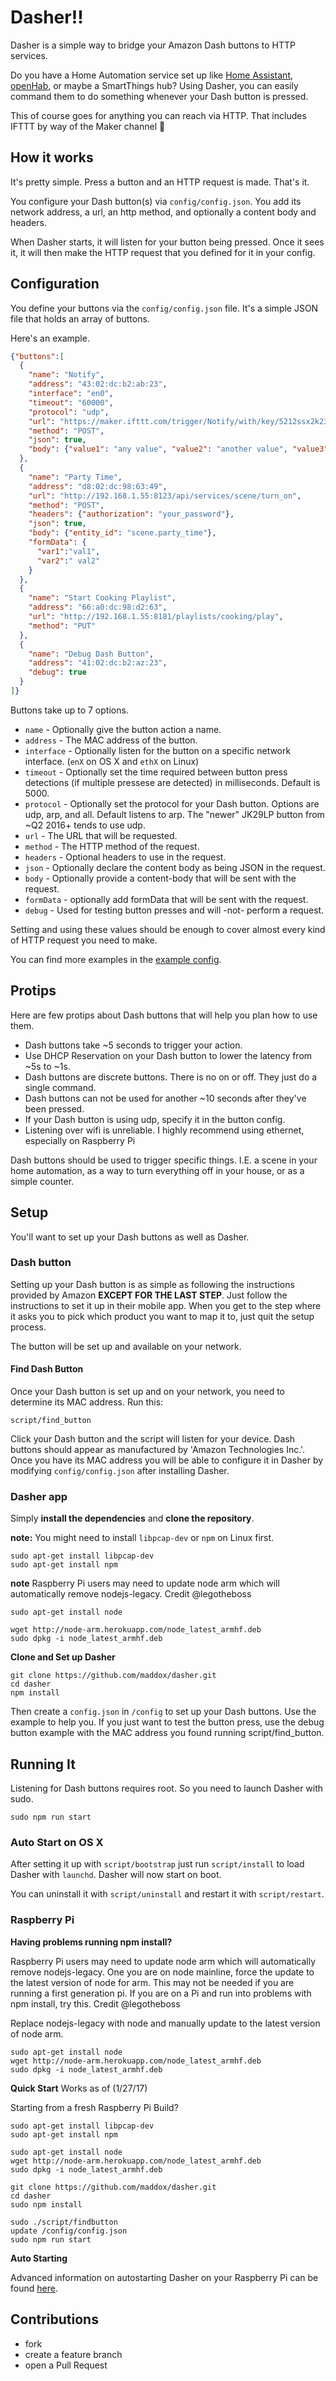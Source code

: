 # Dasher!!

Dasher is a simple way to bridge your Amazon Dash buttons to HTTP services.

Do you have a Home Automation service set up like [Home Assistant](https://home-assistant.io), [openHab](http://www.openhab.org), or
maybe a SmartThings hub? Using Dasher, you can easily command them to do
something whenever your Dash button is pressed.

This of course goes for anything you can reach via HTTP. That includes IFTTT by
way of the Maker channel :metal:

## How it works

It's pretty simple. Press a button and an HTTP request is made. That's it.

You configure your Dash button(s) via `config/config.json`. You add its network
address, a url, an http method, and optionally a content body and headers.

When Dasher starts, it will listen for your button being pressed. Once it sees
it, it will then make the HTTP request that you defined for it in your config.

## Configuration

You define your buttons via the `config/config.json` file. It's a simple JSON
file that holds an array of buttons.

Here's an example.

```json
{"buttons":[
  {
    "name": "Notify",
    "address": "43:02:dc:b2:ab:23",
    "interface": "en0",
    "timeout": "60000",
    "protocol": "udp",
    "url": "https://maker.ifttt.com/trigger/Notify/with/key/5212ssx2k23k2k",
    "method": "POST",
    "json": true,
    "body": {"value1": "any value", "value2": "another value", "value3": "wow, even more value"}
  },
  {
    "name": "Party Time",
    "address": "d8:02:dc:98:63:49",
    "url": "http://192.168.1.55:8123/api/services/scene/turn_on",
    "method": "POST",
    "headers": {"authorization": "your_password"},
    "json": true,
    "body": {"entity_id": "scene.party_time"},
    "formData": {
      "var1":"val1",
      "var2":" val2"
    }
  },
  {
    "name": "Start Cooking Playlist",
    "address": "66:a0:dc:98:d2:63",
    "url": "http://192.168.1.55:8181/playlists/cooking/play",
    "method": "PUT"
  },
  {
    "name": "Debug Dash Button",
    "address": "41:02:dc:b2:az:23",
    "debug": true
  }  
]}
```

Buttons take up to 7 options.

* `name` - Optionally give the button action a name.
* `address` - The MAC address of the button.
* `interface` - Optionally listen for the button on a specific network interface. (`enX` on OS X and `ethX` on Linux)
* `timeout` - Optionally set the time required between button press detections (if multiple pressese are detected) in milliseconds. Default is 5000.
* `protocol` - Optionally set the protocol for your Dash button. Options are udp, arp, and all. Default listens to arp. The "newer" JK29LP button from ~Q2 2016+ tends to use udp. 
* `url` - The URL that will be requested.
* `method` - The HTTP method of the request.
* `headers` - Optional headers to use in the request.
* `json` - Optionally declare the content body as being JSON in the request.
* `body` - Optionally provide a content-body that will be sent with the request.
* `formData` - optionally add formData that will be sent with the request.
* `debug` - Used for testing button presses and will -not- perform a request.

Setting and using these values should be enough to cover almost every kind of
HTTP request you need to make.

You can find more examples in the [example config](/config/config.example.json).

## Protips

Here are few protips about Dash buttons that will help you plan how to use them.

* Dash buttons take ~5 seconds to trigger your action.
* Use DHCP Reservation on your Dash button to lower the latency from ~5s to ~1s.
* Dash buttons are discrete buttons. There is no on or off. They just do a
single command.
* Dash buttons can not be used for another ~10 seconds after they've been pressed.
* If your Dash button is using udp, specify it in the button config.
* Listening over wifi is unreliable. I highly recommend using ethernet, especially  on Raspberry Pi

Dash buttons should be used to trigger specific things. I.E. a scene in
your home automation, as a way to turn everything off in your house, or
as a simple counter.

## Setup

You'll want to set up your Dash buttons as well as Dasher.

### Dash button

Setting up your Dash button is as simple as following the instructions provided
by Amazon **EXCEPT FOR THE LAST STEP**. Just follow the instructions to set it
up in their mobile app. When you get to the step where it asks you to pick which
product you want to map it to, just quit the setup process.

The button will be set up and available on your network.

#### Find Dash Button

Once your Dash button is set up and on your network, you need to determine its
MAC address. Run this:

    script/find_button

Click your Dash button and the script will listen for your device. Dash buttons should appear as manufactured by 'Amazon Technologies Inc.'. Once you have
its MAC address you will be able to configure it in Dasher by modifying `config/config.json` after installing Dasher.

### Dasher app

Simply **install the dependencies** and **clone the repository**.

**note:** You might need to install `libpcap-dev` or `npm` on Linux first.

    sudo apt-get install libpcap-dev
    sudo apt-get install npm

**note** Raspberry Pi users may need to update node arm which will automatically remove nodejs-legacy. Credit @legotheboss

    sudo apt-get install node

    wget http://node-arm.herokuapp.com/node_latest_armhf.deb 
    sudo dpkg -i node_latest_armhf.deb

**Clone and Set up Dasher**

    git clone https://github.com/maddox/dasher.git
    cd dasher
    npm install

Then create a `config.json` in `/config` to set up your Dash buttons. Use the
example to help you. If you just want to test the button press, use the debug button example with the MAC address you found running script/find_button. 


## Running It

Listening for Dash buttons requires root. So you need to launch Dasher with sudo.

    sudo npm run start

### Auto Start on OS X

After setting it up with `script/bootstrap` just run `script/install` to load Dasher with `launchd`. Dasher will now start on boot.

You can uninstall it with `script/uninstall` and restart it with `script/restart`.

### Raspberry Pi
**Having problems running npm install?**

Raspberry Pi users may need to update node arm which will automatically remove nodejs-legacy. One you are on node mainline, force the update to the latest version of node for arm. This may not be needed if you are running a first generation pi. If you are on a Pi and run into problems with npm install, try this. Credit @legotheboss

Replace nodejs-legacy with node and manually update to the latest version of node arm.

    sudo apt-get install node
    wget http://node-arm.herokuapp.com/node_latest_armhf.deb 
    sudo dpkg -i node_latest_armhf.deb

**Quick Start** Works as of (1/27/17)

Starting from a fresh Raspberry Pi Build? 

    sudo apt-get install libpcap-dev
    sudo apt-get install npm

    sudo apt-get install node
    wget http://node-arm.herokuapp.com/node_latest_armhf.deb 
    sudo dpkg -i node_latest_armhf.deb

    git clone https://github.com/maddox/dasher.git
    cd dasher
    sudo npm install

    sudo ./script/findbutton
    update /config/config.json
    sudo npm run start

**Auto Starting**

Advanced information on autostarting Dasher on your Raspberry Pi can be found [here](https://github.com/maddox/dasher/wiki/Running-Dasher-on-a-Raspberry-Pi-at-startup).     

## Contributions

* fork
* create a feature branch
* open a Pull Request

